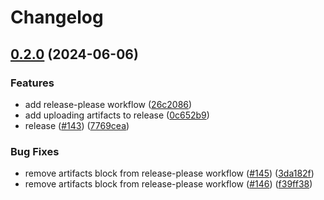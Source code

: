 # Changelog

## [0.2.0](https://github.com/prgres/clickup-tui/compare/0.1.13...v0.2.0) (2024-06-06)


### Features

* add release-please workflow ([26c2086](https://github.com/prgres/clickup-tui/commit/26c20860f2eb045431f0fae186cf4bbc2d72c267))
* add uploading artifacts to release ([0c652b9](https://github.com/prgres/clickup-tui/commit/0c652b985a49b929f8d1de21ae6d070657b465d5))
* release ([#143](https://github.com/prgres/clickup-tui/issues/143)) ([7769cea](https://github.com/prgres/clickup-tui/commit/7769cea067319198c5dcdca1e70fe496e19e85d7))


### Bug Fixes

* remove artifacts block from release-please workflow ([#145](https://github.com/prgres/clickup-tui/issues/145)) ([3da182f](https://github.com/prgres/clickup-tui/commit/3da182fb79358c94ccdfb55836682add6b63d0cb))
* remove artifacts block from release-please workflow ([#146](https://github.com/prgres/clickup-tui/issues/146)) ([f39ff38](https://github.com/prgres/clickup-tui/commit/f39ff38c7edf46054e89354daaff207ea220fb35))
